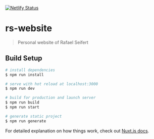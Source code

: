 [![Netlify Status](https://api.netlify.com/api/v1/badges/23b8124a-60da-4926-860d-4321ebaba243/deploy-status)](https://app.netlify.com/sites/awesome-kilby-1233ab/deploys)

# rs-website

> Personal website of Rafael Seifert

## Build Setup

``` bash
# install dependencies
$ npm run install

# serve with hot reload at localhost:3000
$ npm run dev

# build for production and launch server
$ npm run build
$ npm run start

# generate static project
$ npm run generate
```

For detailed explanation on how things work, check out [Nuxt.js docs](https://nuxtjs.org).
